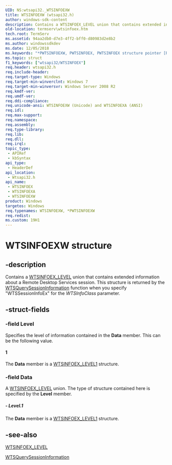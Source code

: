 ```yaml
---
UID: NS:wtsapi32._WTSINFOEXW
title: WTSINFOEXW (wtsapi32.h)
author: windows-sdk-content
description: Contains a WTSINFOEX_LEVEL union that contains extended information about a Remote Desktop Services session.
old-location: termserv\wtsinfoex.htm
tech.root: TermServ
ms.assetid: 94aa2db0-d7e3-4ff2-bff0-d80983d2e8b2
ms.author: windowssdkdev
ms.date: 12/05/2018
ms.keywords: "*PWTSINFOEXW, PWTSINFOEX, PWTSINFOEX structure pointer [Remote Desktop Services], WTSINFOEX, WTSINFOEX structure [Remote Desktop Services], WTSINFOEXA, WTSINFOEXW, termserv.wtsinfoex, wtsapi32/PWTSINFOEX, wtsapi32/WTSINFOEX, wtsapi32/WTSINFOEXA, wtsapi32/WTSINFOEXW"
ms.topic: struct
f1_keywords: ["wtsapi32/WTSINFOEX"]
req.header: wtsapi32.h
req.include-header: 
req.target-type: Windows
req.target-min-winverclnt: Windows 7
req.target-min-winversvr: Windows Server 2008 R2
req.kmdf-ver: 
req.umdf-ver: 
req.ddi-compliance: 
req.unicode-ansi: WTSINFOEXW (Unicode) and WTSINFOEXA (ANSI)
req.idl: 
req.max-support: 
req.namespace: 
req.assembly: 
req.type-library: 
req.lib: 
req.dll: 
req.irql: 
topic_type:
 - APIRef
 - kbSyntax
api_type:
 - HeaderDef
api_location:
 - Wtsapi32.h
api_name:
 - WTSINFOEX
 - WTSINFOEXA
 - WTSINFOEXW
product: Windows
targetos: Windows
req.typenames: WTSINFOEXW, *PWTSINFOEXW
req.redist: 
ms.custom: 19H1
---
```


# WTSINFOEXW structure


## -description


Contains a <a href="https://docs.microsoft.com/windows/desktop/api/wtsapi32/ns-wtsapi32-_wtsinfoex_level_a">WTSINFOEX_LEVEL</a> union that contains extended information about a Remote Desktop Services session. This structure is returned by the <a href="https://docs.microsoft.com/windows/desktop/api/wtsapi32/nf-wtsapi32-wtsquerysessioninformationa">WTSQuerySessionInformation</a> function when you specify "WTSSessionInfoEx" for the <i>WTSInfoClass</i> parameter.


## -struct-fields




### -field Level

Specifies the level  of information contained in the <b>Data</b> member. This can be the following value.



#### 1

The <b>Data</b> member is a <a href="https://docs.microsoft.com/windows/desktop/api/wtsapi32/ns-wtsapi32-_wtsinfoex_level1_a">WTSINFOEX_LEVEL1</a> structure.


### -field Data

A <a href="https://docs.microsoft.com/windows/desktop/api/wtsapi32/ns-wtsapi32-_wtsinfoex_level_a">WTSINFOEX_LEVEL</a> union. The type of structure contained here is specified by the <b>Level</b> member.


##### - Level.1

The <b>Data</b> member is a <a href="https://docs.microsoft.com/windows/desktop/api/wtsapi32/ns-wtsapi32-_wtsinfoex_level1_a">WTSINFOEX_LEVEL1</a> structure.


## -see-also




<a href="https://docs.microsoft.com/windows/desktop/api/wtsapi32/ns-wtsapi32-_wtsinfoex_level_a">WTSINFOEX_LEVEL</a>



<a href="https://docs.microsoft.com/windows/desktop/api/wtsapi32/nf-wtsapi32-wtsquerysessioninformationa">WTSQuerySessionInformation</a>
 

 


